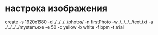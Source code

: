 # настрока изображения

create -s 1920x1680 -d ./../../../photos/ -n firstPhoto -w ./../../../text.txt -a ./../../../mystem.exe -e 50 -c yellow
-b white -f bpm -t arial



